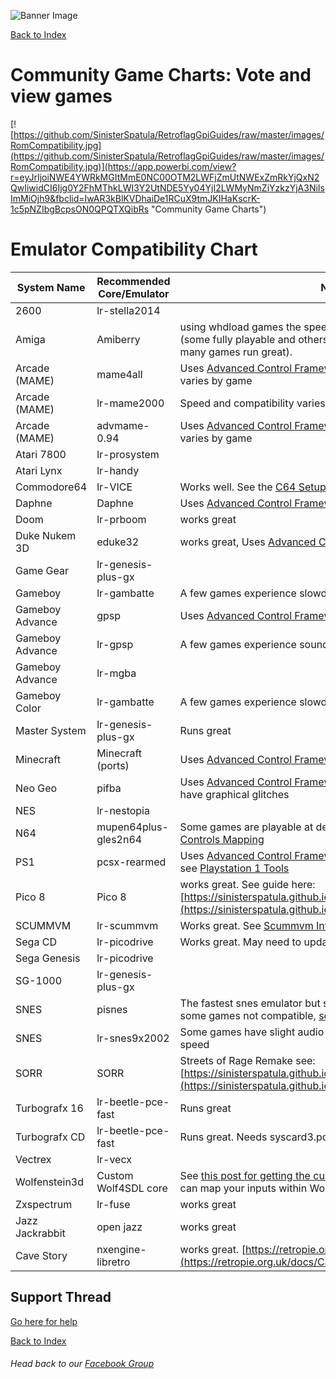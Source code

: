 ![Banner Image](https://sinisterspatula.github.io/RetroflagGpiGuides/images/GuidesBanner.png)

[Back to Index](https://sinisterspatula.github.io/RetroflagGpiGuides/)

# Community Game Charts: Vote and view games

[![https://github.com/SinisterSpatula/RetroflagGpiGuides/raw/master/images/RomCompatibility.jpg](https://github.com/SinisterSpatula/RetroflagGpiGuides/raw/master/images/RomCompatibility.jpg)](https://app.powerbi.com/view?r=eyJrIjoiNWE4YWRkMGItMmE0NC00OTM2LWFjZmUtNWExZmRkYjQxN2QwIiwidCI6Ijg0Y2FhMThkLWI3Y2UtNDE5Yy04YjI2LWMyNmZiYzkzYjA3NiIsImMiOjh9&fbclid=IwAR3kBlKVDhaiDe1RCuX9tmJKIHaKscrK-1c5pNZIbgBcpsON0QPQTXQibRs "Community Game Charts")


# Emulator Compatibility Chart


System Name | Recommended Core/Emulator | Notes
------------|---------------------------|--------------------------------
2600 | lr-stella2014 | |
Amiga | Amiberry | using whdload games the speed varies from game to game (some fully playable and others too slow, far from perfect but many games run great). |
Arcade (MAME) | mame4all | Uses [Advanced Control Framework.](https://sinisterspatula.github.io/RetroflagGpiGuides/AdvancedControlFramework)  Speed and compatibility varies by game |
Arcade (MAME) | lr-mame2000 | Speed and compatibility varies by game |
Arcade (MAME) | advmame-0.94 | Uses [Advanced Control Framework.](https://sinisterspatula.github.io/RetroflagGpiGuides/AdvancedControlFramework)  Speed and compatibility varies by game |
Atari 7800 | lr-prosystem | |
Atari Lynx | lr-handy | |
Commodore64 | lr-VICE | Works well.  See the [C64 Setup Guide](https://sinisterspatula.github.io/RetroflagGpiGuides/Commodore64) |
Daphne | Daphne | Uses [Advanced Control Framework.](https://sinisterspatula.github.io/RetroflagGpiGuides/AdvancedControlFramework)  and [Videos need conversion](https://sinisterspatula.github.io/RetroflagGpiGuides/DaphneConversion) |
Doom | lr-prboom | works great |
Duke Nukem 3D | eduke32 | works great, Uses [Advanced Control Framework.](https://sinisterspatula.github.io/RetroflagGpiGuides/AdvancedControlFramework) |
Game Gear | lr-genesis-plus-gx | |
Gameboy | lr-gambatte | A few games experience slowdown |
Gameboy Advance | gpsp | Uses [Advanced Control Framework.](https://sinisterspatula.github.io/RetroflagGpiGuides/AdvancedControlFramework)  Many games run great. |
Gameboy Advance | lr-gpsp | A few games experience sound crackling |
Gameboy Advance | lr-mgba | |
Gameboy Color | lr-gambatte | A few games experience slowdown |
Master System | lr-genesis-plus-gx | Runs great |
Minecraft | Minecraft (ports) | Uses [Advanced Control Framework.](https://sinisterspatula.github.io/RetroflagGpiGuides/AdvancedControlFramework)  Runs great. |
Neo Geo | pifba | Uses [Advanced Control Framework.](https://sinisterspatula.github.io/RetroflagGpiGuides/AdvancedControlFramework)  Full speed, some games have graphical glitches |
NES | lr-nestopia | |
N64 | mupen64plus-gles2n64 | Some games are playable at decent speed. See [Mupen64Plus Controls Mapping](https://sinisterspatula.github.io/RetroflagGpiGuides/Mupen64PlusControlsMapping)|
PS1 | pcsx-rearmed | Uses [Advanced Control Framework](https://sinisterspatula.github.io/RetroflagGpiGuides/AdvancedControlFramework), many games run great. Also see [Playstation 1 Tools](https://sinisterspatula.github.io/RetroflagGpiGuides/PSX_Tools) |
Pico 8 | Pico 8 | works great.  See guide here: [https://sinisterspatula.github.io/RetroflagGpiGuides/pico8/pico8](https://sinisterspatula.github.io/RetroflagGpiGuides/pico8/pico8) |
SCUMMVM | lr-scummvm | Works great.  See [Scummvm Information](https://sinisterspatula.github.io/RetroflagGpiGuides/scummvm) |
Sega CD | lr-picodrive | Works great.  May need to update it for best results. |
Sega Genesis | lr-picodrive | |
SG-1000 | lr-genesis-plus-gx | |
SNES | pisnes | The fastest snes emulator but suffers inaccuracy, no superfx, some games not compatible, [setup controls in it's config file](https://sinisterspatula.github.io/RetroflagGpiGuides/PISNES) |
SNES | lr-snes9x2002 | Some games have slight audio glitches, a few do not run full speed |
SORR | SORR | Streets of Rage Remake see: [https://sinisterspatula.github.io/RetroflagGpiGuides/sorr](https://sinisterspatula.github.io/RetroflagGpiGuides/sorr) |
Turbografx 16 | lr-beetle-pce-fast | Runs great |
Turbografx CD | lr-beetle-pce-fast | Runs great. Needs syscard3.pce BIOS file |
Vectrex | lr-vecx | |
Wolfenstein3d | Custom Wolf4SDL core | See [this post for getting the custom Wolf4SDL installed](https://retropie.org.uk/forum/post/164923) so you can map your inputs within Wolf Interface |
Zxspectrum | lr-fuse | works great |
Jazz Jackrabbit | open jazz | works great |
Cave Story | nxengine-libretro | works great.  [https://retropie.org.uk/docs/Cave-Story/](https://retropie.org.uk/docs/Cave-Story/) |


## Support Thread
[Go here for help](https://www.facebook.com/groups/401660300458844/)

[Back to Index](https://sinisterspatula.github.io/RetroflagGpiGuides/)

###### Head back to our [Facebook Group](https://www.facebook.com/groups/401660300458844/)
